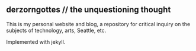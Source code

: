 ## derzorngottes // the unquestioning thought ##

This is my personal website and blog, a repository for critical
inquiry on the subjects of technology, arts, Seattle, etc.

Implemented with jekyll.
